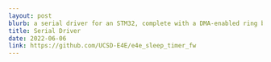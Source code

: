 ```yaml
---
layout: post
blurb: a serial driver for an STM32, complete with a DMA-enabled ring buffer for more robust processing
title: Serial Driver
date: 2022-06-06
link: https://github.com/UCSD-E4E/e4e_sleep_timer_fw
---
```


